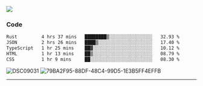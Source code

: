 

![](https://visitor-badge.glitch.me/badge?page_id=jakenherman.jakenherman)

### Code
<!--START_SECTION:waka-->

```txt
Rust         4 hrs 37 mins   ████████▒░░░░░░░░░░░░░░░░   32.93 %
JSON         2 hrs 26 mins   ████▒░░░░░░░░░░░░░░░░░░░░   17.40 %
TypeScript   1 hr 25 mins    ██▓░░░░░░░░░░░░░░░░░░░░░░   10.12 %
HTML         1 hr 13 mins    ██▒░░░░░░░░░░░░░░░░░░░░░░   08.79 %
CSS          1 hr 9 mins     ██░░░░░░░░░░░░░░░░░░░░░░░   08.30 %
```

<!--END_SECTION:waka-->



![DSC09031](https://github.com/JakenHerman/JakenHerman/assets/4694843/d0a4f563-5528-4464-9538-0dd479edc7cf)
![79BA2F95-88DF-48C4-99D5-1E3B5FF4EFFB](https://github.com/JakenHerman/JakenHerman/assets/4694843/4bbb0b71-b719-4978-b0c7-b4721bb680bc)


---
